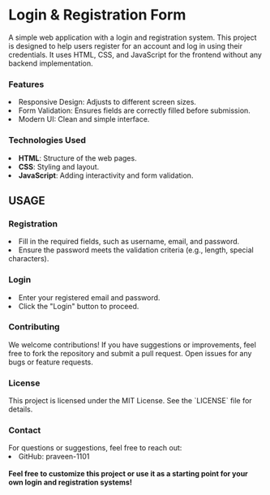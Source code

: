 # Login & Registration Form
A simple web application with a login and registration system. This project is designed to help users register for an account and log in using their credentials. It uses HTML, CSS, and JavaScript for the frontend without any backend implementation.
<h3>Features</h3>
<li>Responsive Design: Adjusts to different screen sizes.</li>
<li>Form Validation: Ensures fields are correctly filled before submission.</li>
<li>Modern UI: Clean and simple interface.</li>
<h3>Technologies Used</h3>
<li><strong>HTML</strong>: Structure of the web pages.</li>
<li><strong>CSS</strong>: Styling and layout.</li>
<li><strong>JavaScript</strong>: Adding interactivity and form validation.</li>
<h2>USAGE</h2>
<h3>Registration</h3>
<li>Fill in the required fields, such as username, email, and password.</li>
<li>Ensure the password meets the validation criteria (e.g., length, special characters).</li>
<h3>Login</h3>
<li>Enter your registered email and password.</li>
<li>Click the "Login" button to proceed.</li>
<h3>Contributing</h3>
We welcome contributions! If you have suggestions or improvements, feel free to fork the repository and submit a pull request. Open issues for any bugs or feature requests.
<h3>License</h3>
This project is licensed under the MIT License. See the `LICENSE` file for details.
<br>
<h3>Contact</h3>
For questions or suggestions, feel free to reach out:
<li>GitHub: praveen-1101</li>
<br>
<strong>Feel free to customize this project or use it as a starting point for your own login and registration systems!</strong>